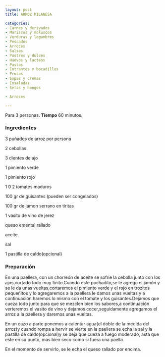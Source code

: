 ```yaml
---
layout: post
title: ARROZ MILANESA

categories:
- Carnes y derivados
- Mariscos y moluscos
- Verduras y legumbres
- Pescados
- Arroces
- Salsas
- Postres y dulces
- Huevos y lacteos
- Pastas
- Entrantes y bocadillos
- Frutas
- Sopas y cremas
- Ensaladas
- Setas y hongos

- Arroces

---
```

Para 3 personas.
<b>Tiempo</b> 60 minutos.

<h3>Ingredientes</h3>

3 puñados de arroz por persona

2 cebollas

3 dientes de ajo

1 pimiento verde

1 pimiento rojo

1 0 2 tomates maduros

100 gr de guisantes (pueden ser congelados)

100 gr de jamon serrano en tiritas

1 vasito de vino de jerez

queso emental rallado

aceite

sal

1 pastilla de caldo(opcional)

<h3>Preparación</h3>

En una paellera, con un chorreón de aceite se sofrie la cebolla junto con los ajos,cortado todo muy finito.Cuando este pochadito,se le agrega el jamón y se le da unas vueltas,cortaremos el pimiento verde y el rojo en trozitos pequeñitos y lo agregaremos a la paellera le damos unas vueltas y a continuación haremos lo mismo con el tomate y los guisantes.Dejamos que cueza todo junto para que se mezclen bien los sabores,a continuación verteremos el vasito de vino y dejamos cocer,seguidamente agregamos el arroz a la paellera y daremos unas vueltas.

En un cazo a parte ponemos a calentar agua(el doble de la medida del arroz)y cuando rompa a hervir se vierte en la paellera se echa la sal y la pastilla de caldo(opcional)y se deja que cueza a fuego moderado, asta que este en su punto, mas bien seco como si fuera una paella.

En el momento de servirlo, se le echa el queso rallado por encima.

